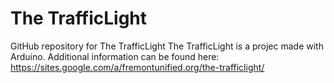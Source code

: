 # The TrafficLight
GitHub repository for The TrafficLight
The TrafficLight is a projec made with Arduino.
Additional information can be found here: https://sites.google.com/a/fremontunified.org/the-trafficlight/

